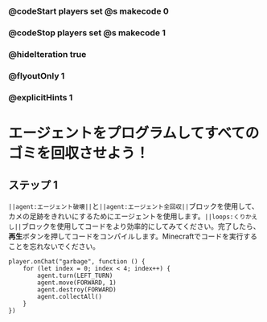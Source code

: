 ### @codeStart players set @s makecode 0
### @codeStop players set @s makecode 1

### @hideIteration true 
### @flyoutOnly 1
### @explicitHints 1


# エージェントをプログラムしてすべてのゴミを回収させよう！

## ステップ 1
``||agent:エージェント破壊||``と``||agent:エージェント全回収||``ブロックを使用して、カメの足跡をきれいにするためにエージェントを使用します。``||loops:くりかえし||``ブロックを使用してコードをより効率的にしてみてください。完了したら、**再生**ボタンを押してコードをコンパイルします。Minecraftでコードを実行することを忘れないでください。 


```ghost
player.onChat("garbage", function () {
    for (let index = 0; index < 4; index++) {
        agent.turn(LEFT_TURN)
        agent.move(FORWARD, 1)
        agent.destroy(FORWARD)
        agent.collectAll()
    }
})
```
